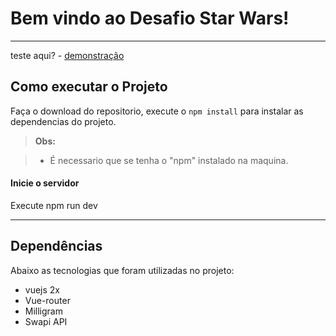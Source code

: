 Bem vindo ao Desafio Star Wars!
===================

----------
teste aqui? - [demonstração](https://star-wars-desafio.firebaseapp.com)


Como executar o Projeto
-------------

Faça o download do repositorio, execute o `npm install` para instalar as dependencias do projeto.

> **Obs:**

> - É necessario que se tenha o "npm" instalado na maquina.

#### <i class="icon-folder-open"></i> Inicie o servidor
Execute npm run dev

----------


Dependências
-------------------
Abaixo as tecnologias que foram utilizadas no projeto:

 - vuejs 2x
 - Vue-router
 - Milligram
 - Swapi API
